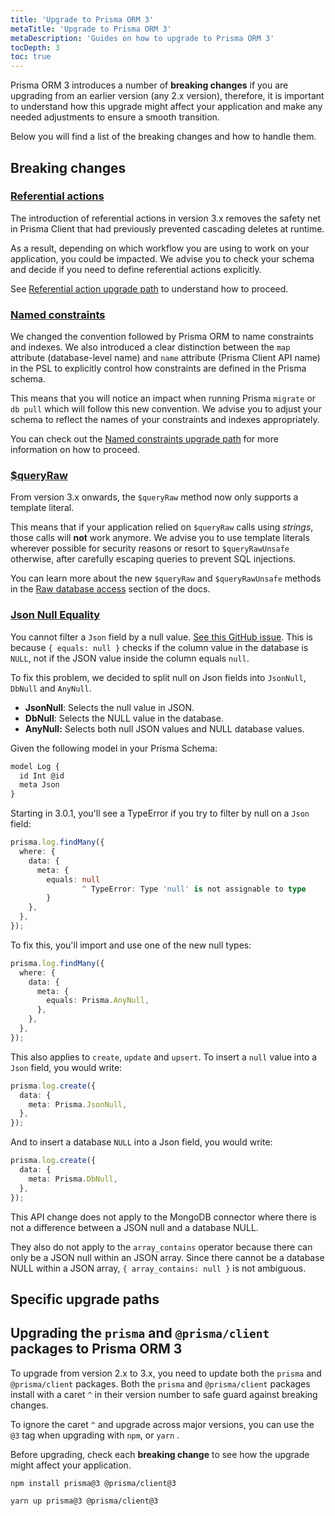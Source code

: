 ```yaml
---
title: 'Upgrade to Prisma ORM 3'
metaTitle: 'Upgrade to Prisma ORM 3'
metaDescription: 'Guides on how to upgrade to Prisma ORM 3'
tocDepth: 3
toc: true
---
```


<!-- TopBlock -->

Prisma ORM 3 introduces a number of **breaking changes** if you are upgrading from an earlier version (any 2.x version), therefore, it is important to understand how this upgrade might affect your application and make any needed adjustments to ensure a smooth transition.

Below you will find a list of the breaking changes and how to handle them.

## Breaking changes

### [Referential actions](/orm/prisma-schema/data-model/relations/referential-actions)

The introduction of referential actions in version 3.x removes the safety net in Prisma Client that had previously prevented cascading deletes at runtime.

As a result, depending on which workflow you are using to work on your application, you could be impacted. We advise you to check your schema and decide if you need to define referential actions explicitly.

See [Referential action upgrade path](/orm/more/upgrade-guides/upgrading-versions/upgrading-to-prisma-3/referential-actions) to understand how to proceed.

### [Named constraints](/orm/prisma-schema/data-model/database-mapping)

We changed the convention followed by Prisma ORM to name constraints and indexes. We also introduced a clear distinction between the `map` attribute (database-level name) and `name` attribute (Prisma Client API name) in the PSL to explicitly control how constraints are defined in the Prisma schema.

This means that you will notice an impact when running Prisma `migrate` or `db pull` which will follow this new convention. We advise you to adjust your schema to reflect the names of your constraints and indexes appropriately.

You can check out the [Named constraints upgrade path](/orm/more/upgrade-guides/upgrading-versions/upgrading-to-prisma-3/named-constraints) for more information on how to proceed.

### [$queryRaw](/orm/prisma-client/using-raw-sql/raw-queries)

From version 3.x onwards, the `$queryRaw` method now only supports a template literal.

This means that if your application relied on `$queryRaw` calls using _strings_, those calls will **not** work anymore. We advise you to use template literals wherever possible for security reasons or resort to `$queryRawUnsafe` otherwise, after carefully escaping queries to prevent SQL injections.

You can learn more about the new `$queryRaw` and `$queryRawUnsafe` methods in the [Raw database access](/orm/prisma-client/using-raw-sql/raw-queries) section of the docs.

### [Json Null Equality](/orm/prisma-client/special-fields-and-types/working-with-json-fields#filtering-by-null-values)

You cannot filter a `Json` field by a null value. [See this GitHub issue](https://github.com/prisma/prisma/issues/8399).
This is because `{ equals: null }` checks if the column value in the database is `NULL`, not if the JSON value inside the column equals `null`.

To fix this problem, we decided to split null on Json fields into `JsonNull`, `DbNull` and `AnyNull`.

- **JsonNull**: Selects the null value in JSON.
- **DbNull**: Selects the NULL value in the database.
- **AnyNull:** Selects both null JSON values and NULL database values.

Given the following model in your Prisma Schema:

```ts
model Log {
  id Int @id
  meta Json
}
```

Starting in 3.0.1, you'll see a TypeError if you try to filter by null on a `Json` field:

```ts
prisma.log.findMany({
  where: {
    data: {
      meta: {
        equals: null
                ^ TypeError: Type 'null' is not assignable to type
        }
    },
  },
});
```

To fix this, you'll import and use one of the new null types:

```ts highlight=7;normal
prisma.log.findMany({
  where: {
    data: {
      meta: {
        equals: Prisma.AnyNull,
      },
    },
  },
});
```

This also applies to `create`, `update` and `upsert`. To insert a `null` value
into a `Json` field, you would write:

```ts highlight=5;normal
prisma.log.create({
  data: {
    meta: Prisma.JsonNull,
  },
});
```

And to insert a database `NULL` into a Json field, you would write:

```ts highlight=5;normal
prisma.log.create({
  data: {
    meta: Prisma.DbNull,
  },
});
```

<!-- Admonition -->

This API change does not apply to the MongoDB connector where there is not a difference between a JSON null and a database NULL.

They also do not apply to the `array_contains` operator because there can only be a JSON null within an JSON array. Since there cannot be a database NULL within a JSON array, `{ array_contains: null }` is not ambiguous.

## Specific upgrade paths

<!-- Subsections -->

## Upgrading the `prisma` and `@prisma/client` packages to Prisma ORM 3

To upgrade from version 2.x to 3.x, you need to update both the `prisma` and `@prisma/client` packages. Both the `prisma` and `@prisma/client` packages install with a caret `^` in their version number to safe guard against breaking changes.

To ignore the caret `^` and upgrade across major versions, you can use the `@3` tag when upgrading with `npm`, or `yarn` .

<!-- Admonition -->

Before upgrading, check each **breaking change** to see how the upgrade might affect your application.

<!-- TabbedContent -->

<!-- TabItem -->

```terminal
npm install prisma@3 @prisma/client@3
```

<!-- TabItem -->

```terminal
yarn up prisma@3 @prisma/client@3
```
